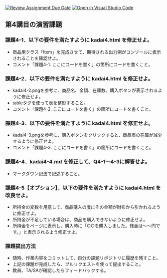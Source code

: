 [![Review Assignment Due Date](https://classroom.github.com/assets/deadline-readme-button-22041afd0340ce965d47ae6ef1cefeee28c7c493a6346c4f15d667ab976d596c.svg)](https://classroom.github.com/a/q1RWxQjY)
[![Open in Visual Studio Code](https://classroom.github.com/assets/open-in-vscode-2e0aaae1b6195c2367325f4f02e2d04e9abb55f0b24a779b69b11b9e10269abc.svg)](https://classroom.github.com/online_ide?assignment_repo_id=19495789&assignment_repo_type=AssignmentRepo)
## 第4講目の演習課題
### 課題4-1．以下の要件を満たすように kadai4.html を修正せよ。
* 商品用クラス「Item」を完成させて、期待される出力例がコンソールに表示されることを確認せよ。
* コメント「課題4-1. ここにコードを書く」の箇所にコードを書くこと。

### 課題4-2．以下の要件を満たすように kadai4.html を修正せよ。
* kadai4-2.pngを参考に、商品名、金額、在庫数、購入ボタンが表示されるように修正せよ。
* tableタグを使って表を整形すること。
* コメント「課題4-2. ここにコードを書く」の箇所にコードを書くこと。

### 課題4-3．以下の要件を満たすように kadai4.html を修正せよ。
* kadai4-3.pngを参考に、購入ボタンをクリックすると、商品表の在庫が減少するように修正せよ。
* コメント「課題4-3. ここにコードを書く」の箇所にコードを書くこと。

### 課題4-4．kadai4-4.md を修正して、Q4-1～4-3に解答せよ。
* マークダウン記法で記述すること。

### 課題4-5【オプション】．以下の要件を満たすように kadai4.html を改良せよ。
* 所持金の変数を用意して、商品購入の度にその金額が財布から引かれるように修正せよ。
* 所持金が不足している場合は、商品を購入できないように修正せよ。
* 所持金をページに表示し、購入時に「○○を購入しました。残金は～～円です。」と表示されるよう修正せよ。

### 課題提出方法
* 随時、作業内容をコミットして、自分の課題リポジトリに履歴を残すこと。
* 上記の課題が完成したら、プルリクエストを使って提出すること。
* 教員、TA/SAが確認したらフィードバックする。
